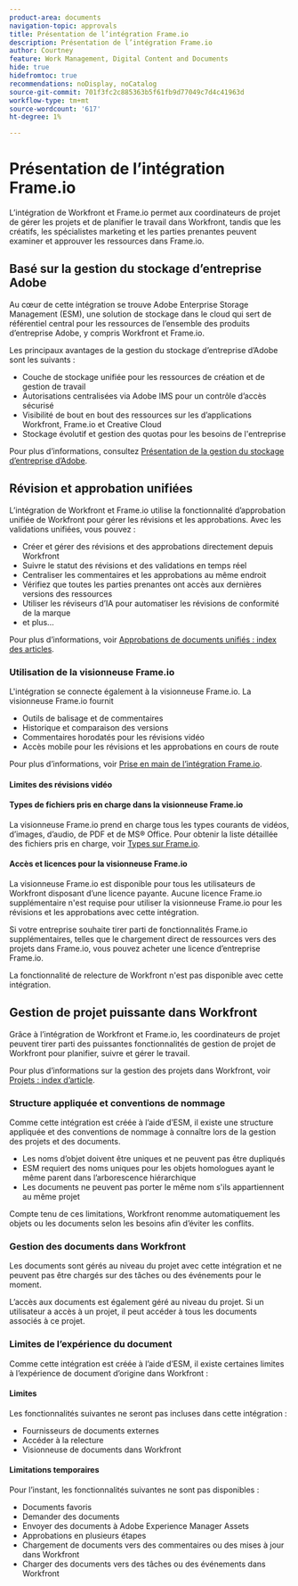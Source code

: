 ```yaml
---
product-area: documents
navigation-topic: approvals
title: Présentation de l’intégration Frame.io
description: Présentation de l’intégration Frame.io
author: Courtney
feature: Work Management, Digital Content and Documents
hide: true
hidefromtoc: true
recommendations: noDisplay, noCatalog
source-git-commit: 701f3fc2c885363b5f61fb9d77049c7d4c41963d
workflow-type: tm+mt
source-wordcount: '617'
ht-degree: 1%

---
```



# Présentation de l’intégration Frame.io

L’intégration de Workfront et Frame.io permet aux coordinateurs de projet de gérer les projets et de planifier le travail dans Workfront, tandis que les créatifs, les spécialistes marketing et les parties prenantes peuvent examiner et approuver les ressources dans Frame.io.

## Basé sur la gestion du stockage d’entreprise Adobe

Au cœur de cette intégration se trouve Adobe Enterprise Storage Management (ESM), une solution de stockage dans le cloud qui sert de référentiel central pour les ressources de l’ensemble des produits d’entreprise Adobe, y compris Workfront et Frame.io.

Les principaux avantages de la gestion du stockage d’entreprise d’Adobe sont les suivants :

* Couche de stockage unifiée pour les ressources de création et de gestion de travail
* Autorisations centralisées via Adobe IMS pour un contrôle d’accès sécurisé
* Visibilité de bout en bout des ressources sur les <!--coming soon?--> d’applications Workfront, Frame.io et Creative Cloud
* Stockage évolutif et gestion des quotas pour les besoins de l&#39;entreprise

Pour plus d’informations, consultez [Présentation de la gestion du stockage d’entreprise d’Adobe](help/quicksilver/review-and-approve-work/esm-overview.md).

## Révision et approbation unifiées

L’intégration de Workfront et Frame.io utilise la fonctionnalité d’approbation unifiée de Workfront pour gérer les révisions et les approbations. Avec les validations unifiées, vous pouvez :

* Créer et gérer des révisions et des approbations directement depuis Workfront
* Suivre le statut des révisions et des validations en temps réel
* Centraliser les commentaires et les approbations au même endroit
* Vérifiez que toutes les parties prenantes ont accès aux dernières versions des ressources
* Utiliser les réviseurs d’IA pour automatiser les révisions de conformité de la marque
* et plus...

Pour plus d’informations, voir [Approbations de documents unifiés : index des articles](/help/quicksilver/review-and-approve-work/document-reviews-and-approvals/document-reviews-and-approvals.md).


### Utilisation de la visionneuse Frame.io

L&#39;intégration se connecte également à la visionneuse Frame.io. La visionneuse Frame.io fournit

* Outils de balisage et de commentaires
* Historique et comparaison des versions
* Commentaires horodatés pour les révisions vidéo
* Accès mobile pour les révisions et les approbations en cours de route

Pour plus d’informations, voir [Prise en main de l’intégration Frame.io](/help/quicksilver/review-and-approve-work/native-integrations/frame-io/get-started-with-frame-integration.md).

#### Limites des révisions vidéo

<!--need to confirm these-->

#### Types de fichiers pris en charge dans la visionneuse Frame.io

La visionneuse Frame.io prend en charge tous les types courants de vidéos, d’images, d’audio, de PDF et de MS® Office. Pour obtenir la liste détaillée des fichiers pris en charge, voir [Types sur Frame.io](https://help.frame.io/en/articles/9436564-supported-file-types-on-frame-io).

#### Accès et licences pour la visionneuse Frame.io

La visionneuse Frame.io est disponible pour tous les utilisateurs de Workfront disposant d’une licence payante. Aucune licence Frame.io supplémentaire n&#39;est requise pour utiliser la visionneuse Frame.io pour les révisions et les approbations avec cette intégration.

Si votre entreprise souhaite tirer parti de fonctionnalités Frame.io supplémentaires, telles que le chargement direct de ressources vers des projets dans Frame.io, vous pouvez acheter une licence d’entreprise Frame.io. <!--link to Frame.io enterprise license info or who to contacT?-->

La fonctionnalité de relecture de Workfront n&#39;est pas disponible avec cette intégration.

## Gestion de projet puissante dans Workfront

Grâce à l’intégration de Workfront et Frame.io, les coordinateurs de projet peuvent tirer parti des puissantes fonctionnalités de gestion de projet de Workfront pour planifier, suivre et gérer le travail.

Pour plus d’informations sur la gestion des projets dans Workfront, voir [Projets : index d’article](/help/quicksilver/manage-work/projects/projects-toc.md).

### Structure appliquée et conventions de nommage

Comme cette intégration est créée à l’aide d’ESM, il existe une structure appliquée et des conventions de nommage à connaître lors de la gestion des projets et des documents.

* Les noms d’objet doivent être uniques et ne peuvent pas être dupliqués
* ESM requiert des noms uniques pour les objets homologues ayant le même parent dans l’arborescence hiérarchique
* Les documents ne peuvent pas porter le même nom s&#39;ils appartiennent au même projet

Compte tenu de ces limitations, Workfront renomme automatiquement les objets ou les documents selon les besoins afin d’éviter les conflits.

### Gestion des documents dans Workfront

Les documents sont gérés au niveau du projet avec cette intégration et ne peuvent pas être chargés sur des tâches ou des événements pour le moment.

L’accès aux documents est également géré au niveau du projet. Si un utilisateur a accès à un projet, il peut accéder à tous les documents associés à ce projet.

<!--Documents can't be dragged as full folders.-->

### Limites de l’expérience du document

Comme cette intégration est créée à l’aide d’ESM, il existe certaines limites à l’expérience de document d’origine dans Workfront :

#### Limites

Les fonctionnalités suivantes ne seront pas incluses dans cette intégration :

* Fournisseurs de documents externes
* Accéder à la relecture
* Visionneuse de documents dans Workfront


#### Limitations temporaires

Pour l’instant, les fonctionnalités suivantes ne sont pas disponibles :

* Documents favoris
* Demander des documents
* Envoyer des documents à Adobe Experience Manager Assets
* Approbations en plusieurs étapes
* Chargement de documents vers des commentaires ou des mises à jour dans Workfront
* Charger des documents vers des tâches ou des événements dans Workfront



